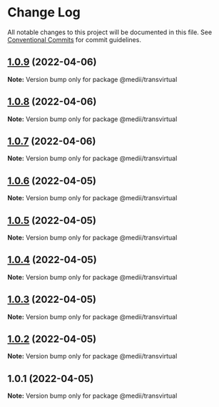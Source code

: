# Change Log

All notable changes to this project will be documented in this file.
See [Conventional Commits](https://conventionalcommits.org) for commit guidelines.

## [1.0.9](https://github.com/Scott-lasertrade/serverless-lerna-yarn-starter/compare/v1.0.8...v1.0.9) (2022-04-06)

**Note:** Version bump only for package @medii/transvirtual





## [1.0.8](https://github.com/Scott-lasertrade/serverless-lerna-yarn-starter/compare/v1.0.7...v1.0.8) (2022-04-06)

**Note:** Version bump only for package @medii/transvirtual





## [1.0.7](https://github.com/Scott-lasertrade/serverless-lerna-yarn-starter/compare/v1.0.6...v1.0.7) (2022-04-06)

**Note:** Version bump only for package @medii/transvirtual





## [1.0.6](https://github.com/Scott-lasertrade/serverless-lerna-yarn-starter/compare/v1.0.5...v1.0.6) (2022-04-05)

**Note:** Version bump only for package @medii/transvirtual





## [1.0.5](https://github.com/Scott-lasertrade/serverless-lerna-yarn-starter/compare/v1.0.4...v1.0.5) (2022-04-05)

**Note:** Version bump only for package @medii/transvirtual





## [1.0.4](https://github.com/Scott-lasertrade/serverless-lerna-yarn-starter/compare/v1.0.3...v1.0.4) (2022-04-05)

**Note:** Version bump only for package @medii/transvirtual





## [1.0.3](https://github.com/Scott-lasertrade/serverless-lerna-yarn-starter/compare/v1.0.2...v1.0.3) (2022-04-05)

**Note:** Version bump only for package @medii/transvirtual





## [1.0.2](https://github.com/Scott-lasertrade/serverless-lerna-yarn-starter/compare/v1.0.1...v1.0.2) (2022-04-05)

**Note:** Version bump only for package @medii/transvirtual





## 1.0.1 (2022-04-05)

**Note:** Version bump only for package @medii/transvirtual
